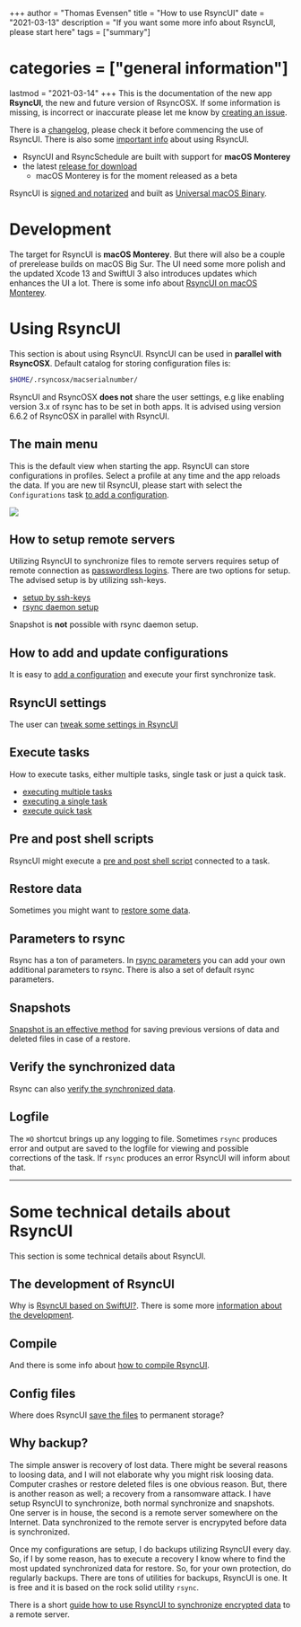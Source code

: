 +++
author = "Thomas Evensen"
title = "How to use RsyncUI"
date = "2021-03-13"
description = "If you want some more info about RsyncUI, please start here"
tags = ["summary"]
# categories = ["general information"]
lastmod = "2021-03-14"
+++
This is the documentation of the new app **RsyncUI**, the new and future version of RsyncOSX. If some information is missing, is incorrect or inaccurate please let me know by [creating an issue](https://github.com/rsyncOSX/RsyncUIdocs/issues).

There is a [changelog](/post/changelog/), please check it before commencing the use of RsyncUI. There is also some [important info](/post/important/) about using RsyncUI.

- RsyncUI and RsyncSchedule are built with support for **macOS Monterey**
- the latest [release for download](https://github.com/rsyncOSX/RsyncUI/releases)
  - macOS Monterey is for the moment released as a beta

RsyncUI is [signed and notarized](/post/notarized/) and built as [Universal macOS Binary](https://developer.apple.com/documentation/xcode/building_a_universal_macos_binary).

# Development

The target for RsyncUI is **macOS Monterey**. But there will also be a couple of prerelease builds on macOS Big Sur. The UI need some more polish and the updated Xcode 13 and SwiftUI 3 also introduces updates which enhances the UI a lot. There is some info about [RsyncUI on macOS Monterey](/post/macos12/).

# Using RsyncUI

This section is about using RsyncUI. RsyncUI can be used in **parallel with RsyncOSX**. Default catalog for storing configuration files is:

```bash
$HOME/.rsyncosx/macserialnumber/
```

RsyncUI and RsyncOSX **does not** share the user settings, e.g like  enabling version 3.x of rsync has to be set in both apps. It is advised using version 6.6.2 of RsyncOSX in parallel with RsyncUI.

## The main menu

This is the default view when starting the app. RsyncUI can store configurations in profiles. Select a profile at any time and the app reloads the data. If you are new til RsyncUI, please start with select the `Configurations` task [to add a configuration](/post/addconfigurations/).

![](/images/start/start.png)

## How to setup remote servers

Utilizing RsyncUI to synchronize files to remote servers requires setup of remote connection as [passwordless logins](/post/remotelogins/). There are two options for setup. The advised setup is by utilizing ssh-keys.

- [setup by ssh-keys](/post/ssh/)
- [rsync daemon setup](/post/rsyncdaemon/)

Snapshot is **not** possible with rsync daemon setup.

## How to add and update configurations

It is easy to [add a configuration](/post/addconfigurations/) and execute your first synchronize task.

## RsyncUI settings

The user can [tweak some settings in RsyncUI](/post/settings/)

## Execute tasks

How to execute tasks, either multiple tasks, single task or just a quick task.

- [executing multiple tasks](/post/multipletasks/)
- [executing a single task](/post/singletask/)
- [execute quick task](/post/quicktask/)

## Pre and post shell scripts

RsyncUI might execute a [pre and post shell script](/post/shellout/) connected to a task.

## Restore data

Sometimes you might want to [restore some data](/post/restore/).

## Parameters to rsync

Rsync has a ton of parameters. In [rsync parameters](/post/rsyncparameters/) you can add your own additional parameters to rsync. There is also a set of default rsync parameters.

## Snapshots

[Snapshot is an effective method](/post/snapshots/) for saving previous versions of data and deleted files in case of a restore.

## Verify the synchronized data

Rsync can also [verify the synchronized data](/post/verify/).

## Logfile

The `⌘O` shortcut brings up any logging to file. Sometimes `rsync` produces error and output are saved to the logfile for viewing and possible corrections of the task. If `rsync` produces an error RsyncUI will inform about that.

---

# Some technical details about RsyncUI

This section is some technical details about RsyncUI.

## The development of RsyncUI

Why is [RsyncUI based on SwiftUI?](/post/development). There is some more [information about the development](/post/developmentdetails/).

## Compile

And there is some info about [how to compile RsyncUI](/post/compile/).

## Config files

Where does RsyncUI [save the files](/post/configfiles/) to permanent storage?

## Why backup?

The simple answer is recovery of lost data. There might be several reasons to loosing data, and I will not elaborate why you might risk loosing data. Computer crashes or restore deleted files is one obvious reason. But, there is another reason as well; a recovery from a ransomware attack. I have setup RsyncUI to synchronize, both normal synchronize and snapshots. One server is in house, the second is a remote server somewhere on the Internet. Data synchronized to the remote server is encrypyted before data is synchronized.

Once my configurations are setup, I do backups utilizing RsyncUI every day. So, if I by some reason, has to execute a recovery I know where to find the most updated synchronized data for restore. So, for your own protection, do regularly backups. There are tons of utilities for backups, RsyncUI is one. It is free and it is based on the rock solid utility `rsync`.

There is a short [guide how to use RsyncUI to synchronize encrypted data](/post/encryptedtask/) to a remote server.
